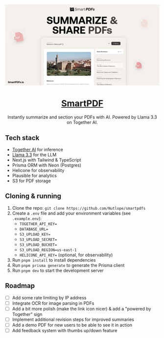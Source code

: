 <a href="https://github.com/Nutlope/smartpdfs">
  <img alt="SmartPDF" src="./public/og.jpg">
  <h1 align="center">SmartPDF</h1>
</a>

<p align="center">
  Instantly summarize and section your PDFs with AI. Powered by Llama 3.3 on Together AI.
</p>

## Tech stack

- [Together AI](https://togetherai.link) for inference
- [Llama 3.3](https://togetherai.link/llama-3.3) for the LLM
- Next.js with Tailwind & TypeScript
- Prisma ORM with Neon (Postgres)
- Helicone for observability
- Plausible for analytics
- S3 for PDF storage

## Cloning & running

1. Clone the repo: `git clone https://github.com/Nutlope/smartpdfs`
2. Create a `.env` file and add your environment variables (see `.example.env`):
   - `TOGETHER_API_KEY=`
   - `DATABASE_URL=`
   - `S3_UPLOAD_KEY=`
   - `S3_UPLOAD_SECRET=`
   - `S3_UPLOAD_BUCKET=`
   - `S3_UPLOAD_REGION=us-east-1`
   - `HELICONE_API_KEY=` (optional, for observability)
3. Run `pnpm install` to install dependencies
4. Run `pnpm prisma generate` to generate the Prisma client
5. Run `pnpm dev` to start the development server

## Roadmap

- [ ] Add some rate limiting by IP address
- [ ] Integrate OCR for image parsing in PDFs
- [ ] Add a bit more polish (make the link icon nicer) & add a "powered by Together" sign
- [ ] Implement additional revision steps for improved summaries
- [ ] Add a demo PDF for new users to be able to see it in action
- [ ] Add feedback system with thumbs up/down feature
